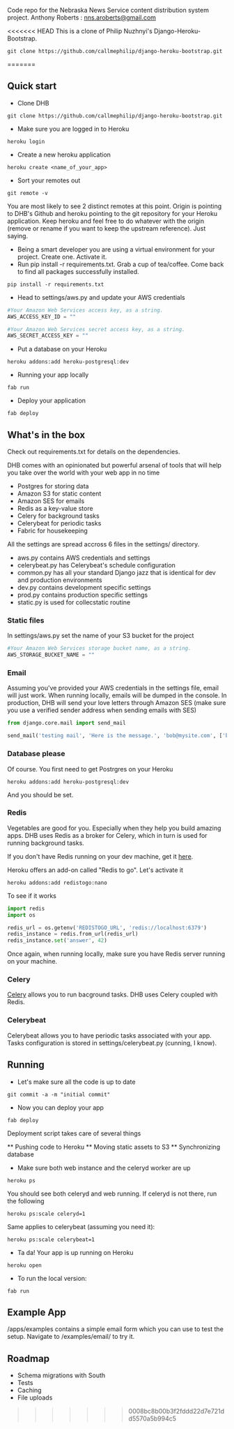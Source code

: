 Code repo for the Nebraska News Service content distribution system project.
Anthony Roberts : nns.aroberts@gmail.com 


<<<<<<< HEAD
This is a clone of Philip Nuzhnyi's Django-Heroku-Bootstrap. 
```
git clone https://github.com/callmephilip/django-heroku-bootstrap.git
```
=======
## Quick start

* Clone DHB
```
git clone https://github.com/callmephilip/django-heroku-bootstrap.git
```
* Make sure you are logged in to Heroku
```
heroku login
```
* Create a new heroku application
```
heroku create <name_of_your_app>
```
* Sort your remotes out
```
git remote -v
```
You are most likely to see 2 distinct remotes at this point. Origin is pointing to DHB's Github and heroku pointing to the git repository for your Heroku application. Keep heroku and feel free to do whatever with the origin (remove or rename if you want to keep the upstream reference). Just saying.   
* Being a smart developer you are using a virtual environment for your project. Create one. Activate it.
* Run pip install -r requirements.txt. Grab a cup of tea/coffee. Come back to find all packages successfully installed.
```
pip install -r requirements.txt
```
* Head to settings/aws.py and update your AWS credentials

```python
#Your Amazon Web Services access key, as a string.
AWS_ACCESS_KEY_ID = ""

#Your Amazon Web Services secret access key, as a string.
AWS_SECRET_ACCESS_KEY = ""
```

* Put a database on your Heroku

```
heroku addons:add heroku-postgresql:dev
```

* Running your app locally

```
fab run
```

* Deploy your application

```
fab deploy
``` 

## What's in the box

Check out requirements.txt for details on the dependencies. 

DHB comes with an opinionated but powerful arsenal of tools that will help you take over the
world with your web app in no time 

* Postgres for storing data
* Amazon S3 for static content
* Amazon SES for emails
* Redis as a key-value store
* Celery for background tasks
* Celerybeat for periodic tasks
* Fabric for housekeeping

All the settings are spread accross 6 files in the settings/ directory.
* aws.py contains AWS credentials and settings 
* celerybeat.py has Celerybeat's schedule configuration 
* common.py has all your standard Django jazz that is identical for dev and production environments
* dev.py contains development specific settings 
* prod.py contains production specific settings
* static.py is used for collecstatic routine

### Static files

In settings/aws.py set the name of your S3 bucket for the project

```python
#Your Amazon Web Services storage bucket name, as a string.
AWS_STORAGE_BUCKET_NAME = ""
```   

### Email

Assuming you've provided your AWS credentials in the settings file, email will just work. When running locally, emails will be dumped in the console. In production, DHB will send your love letters through Amazon SES (make sure you use a verified sender address when sending emails with SES) 

```python
from django.core.mail import send_mail

send_mail('testing mail', 'Here is the message.', 'bob@mysite.com', ['bob@gmail.com'], fail_silently=False)
``` 

### Database please

Of course. You first need to get Postrgres on your Heroku 

```
heroku addons:add heroku-postgresql:dev
```

And you should be set.

### Redis

Vegetables are good for you. Especially when they help you build amazing apps. DHB uses Redis as a broker for Celery, which in turn is used for running background tasks. 

If you don't have Redis running on your dev machine, get it [here](http://redis.io/download).

Heroku offers an add-on called "Redis to go". Let's activate it    

```
heroku addons:add redistogo:nano
```

To see if it works

```python
import redis
import os

redis_url = os.getenv('REDISTOGO_URL', 'redis://localhost:6379')
redis_instance = redis.from_url(redis_url)
redis_instance.set('answer', 42)
```

Once again, when running locally, make sure you have Redis server running on your machine.


### Celery

[Celery](http://celeryproject.org) allows you to run bacground tasks. DHB uses Celery coupled with Redis. 

### Celerybeat

Celerybeat allows you to have periodic tasks associated with your app. Tasks configuration is stored in settings/celerybeat.py (cunning, I know). 

## Running

* Let's make sure all the code is up to date

```
git commit -a -m "initial commit"
```

* Now you can deploy your app

```
fab deploy
```

Deployment script takes care of several things

** Pushing code to Heroku
** Moving static assets to S3
** Synchronizing database  

* Make sure both web instance and the celeryd worker are up

```
heroku ps 
```
You should see both celeryd and web running. If celeryd is not there, run the following

```
heroku ps:scale celeryd=1
```

Same applies to celerybeat (assuming you need it):

```
heroku ps:scale celerybeat=1
```

* Ta da! Your app is up running on Heroku

```
heroku open
```

* To run the local version:

```
fab run
```

## Example App

/apps/examples contains a simple email form which you can use to test the setup. Navigate to /examples/email/ to try it. 

## Roadmap

* Schema migrations with South
* Tests
* Caching
* File uploads
>>>>>>> 0008bc8b00b3f2fddd22d7e721dd5570a5b994c5
